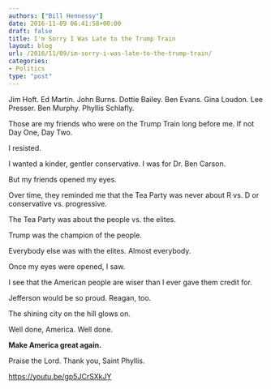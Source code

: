 ```yaml
---
authors: ["Bill Hennessy"]
date: 2016-11-09 06:41:58+00:00
draft: false
title: I'm Sorry I Was Late to the Trump Train
layout: blog
url: /2016/11/09/im-sorry-i-was-late-to-the-trump-train/
categories:
- Politics
type: "post"
---
```


Jim Hoft. Ed Martin. John Burns. Dottie Bailey. Ben Evans. Gina Loudon. Lee Presser. Ben Murphy. Phyllis Schlafly.

Those are my friends who were on the Trump Train long before me. If not Day One, Day Two.

I resisted.

I wanted a kinder, gentler conservative. I was for Dr. Ben Carson.

But my friends opened my eyes.

Over time, they reminded me that the Tea Party was never about R vs. D or conservative vs. progressive.

The Tea Party was about the people vs. the elites.

Trump was the champion of the people.

Everybody else was with the elites. Almost everybody.

Once my eyes were opened, I saw.

I see that the American people are wiser than I ever gave them credit for.

Jefferson would be so proud. Reagan, too.

The shining city on the hill glows on.

Well done, America. Well done.

**Make America great again.**

Praise the Lord. Thank you, Saint Phyllis.

https://youtu.be/gp5JCrSXkJY
